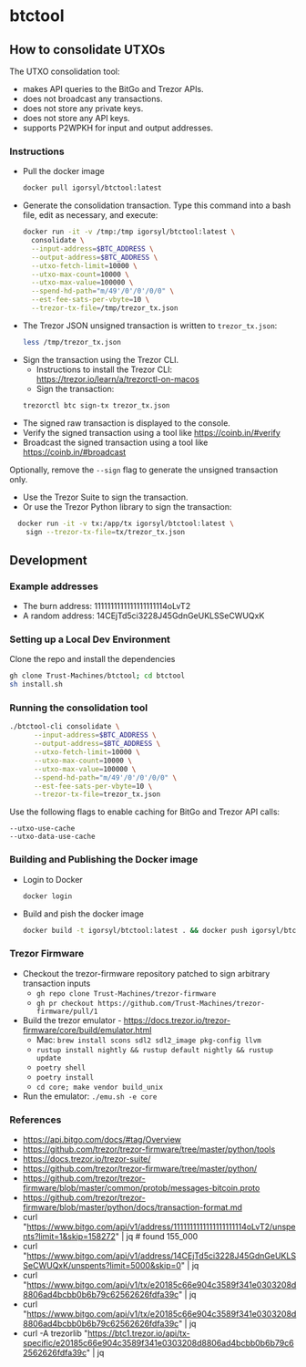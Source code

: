 # btctool

## How to consolidate UTXOs

The UTXO consolidation tool:
  - makes API queries to the BitGo and Trezor APIs. 
  - does not broadcast any transactions. 
  - does not store any private keys. 
  - does not store any API keys.
  - supports P2WPKH for input and output addresses.

### Instructions
 
- Pull the docker image
    ```bash
    docker pull igorsyl/btctool:latest
    ```
- Generate the consolidation transaction. Type this command into a bash file, edit as necessary, and execute:
    ```bash
    docker run -it -v /tmp:/tmp igorsyl/btctool:latest \
      consolidate \
      --input-address=$BTC_ADDRESS \
      --output-address=$BTC_ADDRESS \
      --utxo-fetch-limit=10000 \
      --utxo-max-count=10000 \
      --utxo-max-value=100000 \
      --spend-hd-path="m/49'/0'/0'/0/0" \
      --est-fee-sats-per-vbyte=10 \
      --trezor-tx-file=/tmp/trezor_tx.json
    ```
- The Trezor JSON unsigned transaction is written to `trezor_tx.json`:
  ```bash
  less /tmp/trezor_tx.json
  ``` 
- Sign the transaction using the Trezor CLI.
  - Instructions to install the Trezor CLI: https://trezor.io/learn/a/trezorctl-on-macos
  - Sign the transaction:
  ```bash
  trezorctl btc sign-tx trezor_tx.json
  ```
- The signed raw transaction is displayed to the console.
- Verify the signed transaction using a tool like https://coinb.in/#verify
- Broadcast the signed transaction using a tool like https://coinb.in/#broadcast

Optionally, remove the `--sign` flag to generate the unsigned transaction only.
- Use the Trezor Suite to sign the transaction.
- Or use the Trezor Python library to sign the transaction:
```bash
  docker run -it -v tx:/app/tx igorsyl/btctool:latest \
    sign --trezor-tx-file=tx/trezor_tx.json 
```

## Development

### Example addresses
- The burn address: 1111111111111111111114oLvT2
- A random address: 14CEjTd5ci3228J45GdnGeUKLSSeCWUQxK

### Setting up a Local Dev Environment

Clone the repo and install the dependencies
```bash
gh clone Trust-Machines/btctool; cd btctool
sh install.sh
```

### Running the consolidation tool
```bash
./btctool-cli consolidate \
      --input-address=$BTC_ADDRESS \
      --output-address=$BTC_ADDRESS \
      --utxo-fetch-limit=10000 \
      --utxo-max-count=10000 \
      --utxo-max-value=100000 \
      --spend-hd-path="m/49'/0'/0'/0/0" \
      --est-fee-sats-per-vbyte=10 \
      --trezor-tx-file=trezor_tx.json
```

Use the following flags to enable caching for BitGo and Trezor API calls:
```commandline
--utxo-use-cache
--utxo-data-use-cache
```


### Building and Publishing the Docker image

- Login to Docker
  ```bash 
  docker login
  ```
- Build and pish the docker image
  ```bash 
  docker build -t igorsyl/btctool:latest . && docker push igorsyl/btctool:latest
  ```

### Trezor Firmware

- Checkout the trezor-firmware repository patched to sign arbitrary transaction inputs
  - `gh repo clone Trust-Machines/trezor-firmware` 
  - `gh pr checkout https://github.com/Trust-Machines/trezor-firmware/pull/1`
- Build the trezor emulator - https://docs.trezor.io/trezor-firmware/core/build/emulator.html 
  - Mac: `brew install scons sdl2 sdl2_image pkg-config llvm`
  - `rustup install nightly && rustup default nightly && rustup update`
  - `poetry shell`
  - `poetry install`
  - `cd core; make vendor build_unix`
- Run the emulator: `./emu.sh -e core`

### References
- https://api.bitgo.com/docs/#tag/Overview
- https://github.com/trezor/trezor-firmware/tree/master/python/tools
- https://docs.trezor.io/trezor-suite/
- https://github.com/trezor/trezor-firmware/tree/master/python/
- https://github.com/trezor/trezor-firmware/blob/master/common/protob/messages-bitcoin.proto
- https://github.com/trezor/trezor-firmware/blob/master/python/docs/transaction-format.md
- curl "https://www.bitgo.com/api/v1/address/1111111111111111111114oLvT2/unspents?limit=1&skip=158272" | jq # found 155_000
- curl "https://www.bitgo.com/api/v1/address/14CEjTd5ci3228J45GdnGeUKLSSeCWUQxK/unspents?limit=5000&skip=0" | jq
- curl "https://www.bitgo.com/api/v1/tx/e20185c66e904c3589f341e0303208d8806ad4bcbb0b6b79c62562626fdfa39c" | jq
- curl "https://www.bitgo.com/api/v1/tx/e20185c66e904c3589f341e0303208d8806ad4bcbb0b6b79c62562626fdfa39c" | jq
- curl -A trezorlib "https://btc1.trezor.io/api/tx-specific/e20185c66e904c3589f341e0303208d8806ad4bcbb0b6b79c62562626fdfa39c" | jq
